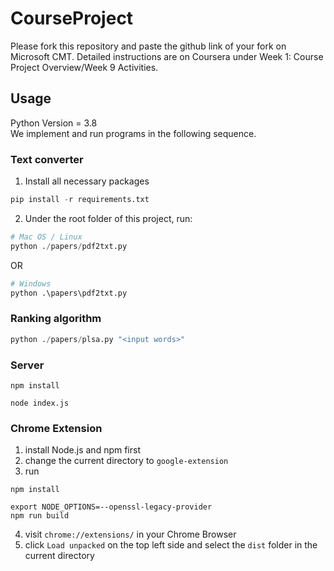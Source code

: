 # CourseProject

Please fork this repository and paste the github link of your fork on Microsoft CMT. Detailed instructions are on Coursera under Week 1: Course Project Overview/Week 9 Activities.

## Usage
Python Version = 3.8  
We implement and run programs in the following sequence.
### Text converter
1. Install all necessary packages
```python
pip install -r requirements.txt  
```
2. Under the root folder of this project, run:
```python
# Mac OS / Linux
python ./papers/pdf2txt.py
```
OR
```python
# Windows
python .\papers\pdf2txt.py
```
### Ranking algorithm
```python
python ./papers/plsa.py "<input words>"
```
### Server
```
npm install
```
```
node index.js
```
### Chrome Extension
1. install Node.js and npm first
2. change the current directory to `google-extension`
3. run

```
npm install
```
```
export NODE_OPTIONS=--openssl-legacy-provider
npm run build
```
4. visit `chrome://extensions/` in your Chrome Browser
5. click `Load unpacked` on the top left side and select the `dist` folder in the current directory

